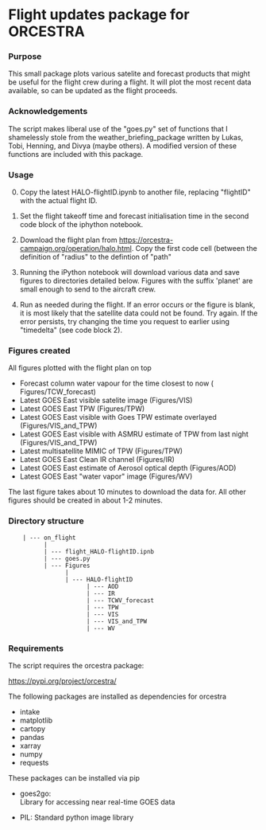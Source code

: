 # Flight updates package for ORCESTRA

### Purpose

This small package plots various satelite and forecast products that might be useful for the flight crew during a flight. It will plot the most recent data available, so can be updated as the flight proceeds.

### Acknowledgements

The script makes liberal use of the "goes.py" set of functions that I shamelessly stole from the weather_briefing_package written by Lukas, Tobi, Henning, and Divya (maybe others). A modified version of these functions are included with this package.


### Usage

0) Copy the latest HALO-flightID.ipynb to another file, replacing "flightID" with the actual flight ID.

1) Set the flight takeoff time and forecast initialisation time in the second code block of the iphython notebook.

2) Download the flight plan from https://orcestra-campaign.org/operation/halo.html. Copy the first code cell (between the definition of "radius" to the defintion of "path" 

3) Running the iPython notebook will download various data and save figures to directories detailed below. Figures with the suffix 'planet' are small enough to send to the aircraft crew.

4) Run as needed during the flight. If an error occurs or the figure is blank, it is most likely that the satellite data could not be found. Try again. If the error persists, try changing the time you request to earlier using "timedelta" (see code block 2).


### Figures created

All figures plotted with the flight plan on top

- Forecast column water vapour for the time closest to now 	(	Figures/TCW_forecast)
- Latest GOES East visible satelite image 				(Figures/VIS)
- Latest GOES East TPW 							(Figures/TPW)
- Latest GOES East visible with Goes TPW estimate overlayed 		(Figures/VIS_and_TPW)
- Latest GOES East visible with ASMRU estimate of TPW from last night 	(Figures/VIS_and_TPW)
- Latest multisatellite MIMIC of TPW 					(Figures/TPW)
- Latest GOES East Clean IR channel					(Figures/IR)
- Latest GOES East estimate of Aerosol optical depth			(Figures/AOD)
- Latest GOES East "water vapor" image 					(Figures/WV)

The last figure takes about 10 minutes to download the data for. All other figures should be created in about 1-2 minutes.

### Directory structure


```
    | --- on_flight	
          |			
          | --- flight_HALO-flightID.ipnb	
          | --- goes.py 						
          | --- Figures			
    	        |
                | --- HALO-flightID			
                      | --- AOD			
                      | --- IR			
                      | --- TCWV_forecast	
                      | --- TPW			
                      | --- VIS			
                      | --- VIS_and_TPW		
                      | --- WV			

```

### Requirements


The script requires the orcestra package:

https://pypi.org/project/orcestra/


The following packages are installed as dependencies for orcestra

- intake		
- matplotlib		
- cartopy		
- pandas		
- xarray		
- numpy			
- requests	

These packages can be installed via pip

- goes2go:			
	Library for accessing near real-time GOES data

- PIL:
	Standard python image library



